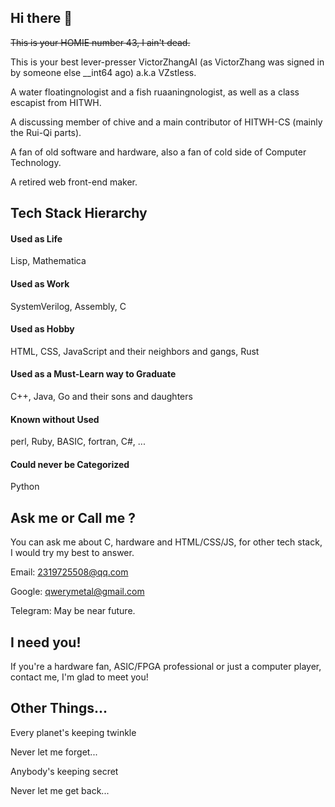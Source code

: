 ## Hi there 👋

<del>This is your HOMIE number 43, I ain't dead.</del>

This is your best lever-presser VictorZhangAI (as VictorZhang was signed in by someone else __int64 ago) a.k.a VZstless.

A water floatingnologist and a fish ruaaningnologist, as well as a class escapist from HITWH.

A discussing member of chive and a main contributor of HITWH-CS (mainly the Rui-Qi parts).

A fan of old software and hardware, also a fan of cold side of Computer Technology.

A retired web front-end maker.

## Tech Stack Hierarchy

#### Used as Life

Lisp, Mathematica

#### Used as Work

SystemVerilog, Assembly, C

#### Used as Hobby

HTML, CSS, JavaScript and their neighbors and gangs, Rust

#### Used as a Must-Learn way to Graduate

C++, Java, Go and their sons and daughters

#### Known without Used

perl, Ruby, BASIC, fortran, C#, ...

#### Could never be Categorized

Python

## Ask me or Call me ?

You can ask me about C, hardware and HTML/CSS/JS, for other tech stack, I would try my best to answer.

Email: 2319725508@qq.com

Google: qwerymetal@gmail.com

Telegram: May be near future.

## I need you!

If you're a hardware fan, ASIC/FPGA professional or just a computer player, contact me, I'm glad to meet you! 

## Other Things...

Every planet's keeping twinkle

Never let me forget...

Anybody's keeping secret

Never let me get back...
